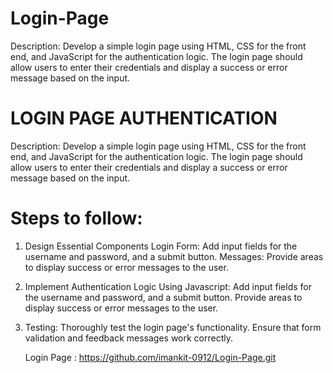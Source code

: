 # Login-Page
Description: Develop a simple login page using HTML, CSS for the front end, and JavaScript for the authentication logic. The login page should allow users to enter their credentials and display a success or error message based on the input.
# LOGIN PAGE AUTHENTICATION 
Description: Develop a simple login page using HTML, CSS for the front end, and JavaScript for the authentication logic. The login page should allow users to enter their credentials and display a success or error message based on the input.
# Steps to follow: 
1. Design Essential Components
   Login Form:
        Add input fields for the username and password, and a submit button.
   Messages:
        Provide areas to display success or error messages to the user.
3. Implement Authentication Logic Using Javascript:
  Add input fields for the username and password, and a submit button. Provide areas to display success or error messages to the user.
4. Testing:
   Thoroughly test the login page's functionality. Ensure that form validation and feedback messages work correctly.

   Login Page : https://github.com/imankit-0912/Login-Page.git
